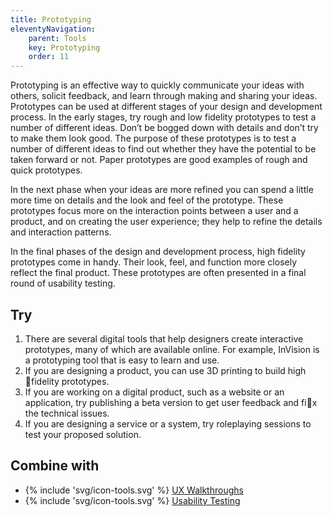 ```yaml
---
title: Prototyping
eleventyNavigation:
    parent: Tools
    key: Prototyping
    order: 11
---
```


Prototyping is an effective way to quickly communicate your ideas with others, solicit feedback, and learn through
making and sharing your ideas. Prototypes can be used at different stages of your design and development process. In the
early stages, try rough and low fidelity prototypes to test a number of different ideas. Don’t be bogged down with
details and don’t try to make them look good. The purpose of these prototypes is to test a number of different ideas to
find out whether they have the potential to be taken forward or not. Paper prototypes are good examples of rough and
quick prototypes.

In the next phase when your ideas are more refined you can spend a little more time on details and the look and feel of
the prototype. These prototypes focus more on the interaction points between a user and a product, and on creating the
user experience; they help to refine the details and interaction patterns.

In the final phases of the design and development process, high fidelity prototypes come in handy. Their look, feel, and
function more closely reflect the final product. These prototypes are often presented in a final round of usability
testing.

## Try

1. There are several digital tools that help designers create interactive prototypes, many of which are available online.
  For example, InVision is a prototyping tool that is easy to learn and use.
2. If you are designing a product, you can use 3D printing to build high fidelity prototypes.
3. If you are working on a digital product, such as a website or an application, try publishing a beta version to get
  user feedback and fix the technical issues.
4. If you are designing a service or a system, try roleplaying sessions to test your proposed solution.

## Combine with

* {% include 'svg/icon-tools.svg' %} [UX Walkthroughs](/tools/UXWalkthroughs.html)
* {% include 'svg/icon-tools.svg' %} [Usability Testing](/tools/UsabilityTesting.html)
